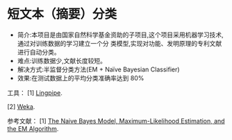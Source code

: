短文本（摘要）分类
==================

* 简介:本项目是由国家自然科学基金资助的子项目,这个项目采用机器学习技术,通过对训练数据的学习建立一个分 类模型,实现对功能、发明原理的专利文献进行自动分类。
* 难点:训练数据少,文献长度较短。
* 解决方式:半监督分类方法(EM + Naïve Bayesian Classifier)
* 效果:在测试数据上的平均分类准确率达到 80%

工具：
[1] [Lingpipe](http://alias-i.com/lingpipe/ "Title").

[2] [Weka](http://www.cs.waikato.ac.nz/ml/weka/ "Title").

参考文献：
[1] [The Naive Bayes Model, Maximum-Likelihood Estimation, and the EM Algorithm](http://www.cs.columbia.edu/~mcollins/em.pdf "Title").


